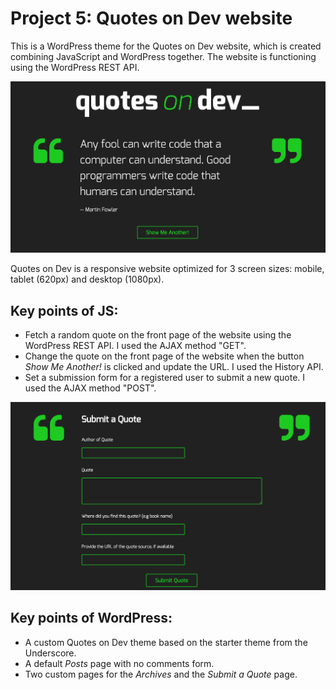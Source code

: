 # Project 5: Quotes on Dev website

This is a WordPress theme for the Quotes on Dev website, which is created combining JavaScript and WordPress together. The website is functioning using the WordPress REST API.

![alt text](/images/for-readme/screenshot-quotes-on-dev.png "A screenshot of the project website")

Quotes on Dev is a responsive website optimized for 3 screen sizes: mobile, tablet (620px) and desktop (1080px).

## Key points of JS:

* Fetch a random quote on the front page of the website using the WordPress REST API. I used the AJAX method "GET".
* Change the quote on the front page of the website when the button *Show Me Another!* is clicked and update the URL. I used the History API.
* Set a submission form for a registered user to submit a new quote. I used the AJAX method "POST".

![alt text](/images/for-readme/screenshot-submission.png "A screenshot of the Submission Page of the project website")

## Key points of WordPress:

* A custom Quotes on Dev theme based on the starter theme from the Underscore.
* A default *Posts* page with no comments form. 
* Two custom pages for the *Archives* and the *Submit a Quote* page.
